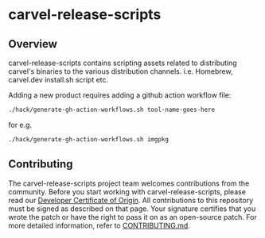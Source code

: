 # carvel-release-scripts

## Overview

carvel-release-scripts contains scripting assets related to distributing carvel's binaries to the various distribution channels. i.e. Homebrew, carvel.dev install.sh script etc.

Adding a new product requires adding a github action workflow file:

```bash
./hack/generate-gh-action-workflows.sh tool-name-goes-here
```

for e.g.

```bash
./hack/generate-gh-action-workflows.sh imgpkg
```

## Contributing

The carvel-release-scripts project team welcomes contributions from the community. Before you start working with carvel-release-scripts, please
read our [Developer Certificate of Origin](https://cla.vmware.com/dco). All contributions to this repository must be
signed as described on that page. Your signature certifies that you wrote the patch or have the right to pass it on
as an open-source patch. For more detailed information, refer to [CONTRIBUTING.md](CONTRIBUTING.md).